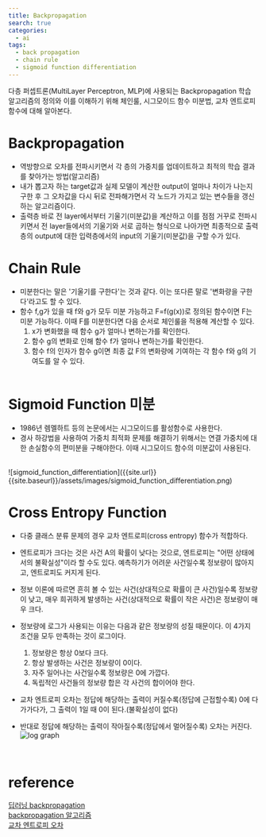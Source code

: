 ```yaml
---
title: Backpropagation
search: true
categories: 
  - ai
tags:
  - back propagation
  - chain rule
  - sigmoid function differentiation
---
```

다층 퍼셉트론(MultiLayer Perceptron, MLP)에 사용되는 Backpropagation 학습 알고리즘의 정의와 이를 이해하기 위해 체인룰, 시그모이드 함수 미분법, 교차 엔트로피 함수에 대해 알아본다.
<br />

# Backpropagation
- 역방향으로 오차를 전파시키면서 각 층의 가중치를 업데이트하고 최적의 학습 결과를 찾아가는 방법(알고리즘)
- 내가 뽑고자 하는 target값과 실제 모델이 계산한 output이 얼마나 차이가 나는지 구한 후 그 오차값을 다시 뒤로 전파해가면서 각 노드가 가지고 있는 변수들을 갱신하는 알고리즘이다.
- 출력층 바로 전 layer에서부터 기울기(미분값)을 계산하고 이를 점점 거꾸로 전파시키면서 전 layer들에서의 기울기와 서로 곱하는 형식으로 나아가면 최종적으로 출력층의 output에 대한 입력층에서의 input의 기울기(미분값)을 구할 수가 있다.
  <br/>

# Chain Rule
- 미분한다는 말은 '기울기를 구한다'는 것과 같다. 이는 또다른 말로 '변화량을 구한다'라고도 할 수 있다.
- 함수 f,g가 있을 때 f와 g가 모두 미분 가능하고 F=f(g(x))로 정의된 함수이면 F는 미분 가능하다. 이때 F를 미분한다면 다음 순서로 체인룰을 적용해 계산할 수 있다.
  1. x가 변화했을 때 함수 g가 얼마나 변하는가를 확인한다.
  2. 함수 g의 변화로 인해 함수 f가 얼마나 변하는가를 확인한다.
  3. 함수 f의 인자가 함수 g이면 최종 값 F의 변화량에 기여하는 각 함수 f와 g의 기여도를 알 수 있다.
  <br/>
  
# Sigmoid Function 미분
- 1986년 렘멜하트 등의 논문에서는 시그모이드를 활성함수로 사용한다.
- 경사 하강법을 사용하여 가중치 최적화 문제를 해결하기 위해서는 연결 가중치에 대한 손실함수의 편미분을 구해야한다. 이때 시그모이드 함수의 미분값이 사용된다.
<br />
![sigmoid_function_differentiation]({{site.url}}{{site.baseurl}}/assets/images/sigmoid_function_differentiation.png)
  <br/>

# Cross Entropy Function
- 다중 클래스 분류 문제의 경우 교차 엔트로피(cross entropy) 함수가 적합하다.
- 엔트로피가 크다는 것은 사건 A의 확률이 낮다는 것으로, 엔트로피는 "어떤 상태에서의 불확실성"이라 할 수도 있다. 예측하기가 어려운 사건일수록 정보량이 많아지고, 엔트로피도 커지게 된다.
- 정보 이론에 따르면 흔히 볼 수 있는 사건(상대적으로 확률이 큰 사건)일수록 정보량이 낮고, 매우 희귀하게 발생하는 사건(상대적으로 확률이 작은 사건)은 정보량이 매우 크다. 
- 정보량에 로그가 사용되는 이유는 다음과 같은 정보량의 성질 때문이다. 이 4가지 조건을 모두 만족하는 것이 로그이다.
  1. 정보량은 항상 0보다 크다.
  2. 항상 발생하는 사건은 정보량이 0이다.
  3. 자주 일어나는 사건일수록 정보량은 0에 가깝다.
  4. 독립적인 사건들의 정보량 합은 각 사건의 합이어야 한다.

- 교차 엔트로피 오차는 정답에 해당하는 출력이 커질수록(정답에 근접할수록) 0에 다가가다가, 그 출력이 1일 때 0이 된다.(불확실성이 없다)
- 반대로 정답에 해당하는 출력이 작아질수록(정답에서 멀어질수록) 오차는 커진다.<br />
![log graph](https://img1.daumcdn.net/thumb/R1280x0/?scode=mtistory2&fname=https%3A%2F%2Fblog.kakaocdn.net%2Fdn%2FMZ2wc%2FbtruYSzi5TE%2FYHcC3w0QwZwHUttBhugtek%2Fimg.png)

<br />

# reference
[딥러닝 backpropagation](https://evan-moon.github.io/2018/07/19/deep-learning-backpropagation/)<br/>
[backpropagation 알고리즘](https://ki-mong42.tistory.com/31)<br/>
[교차 엔트로피 오차](https://gooopy.tistory.com/63)